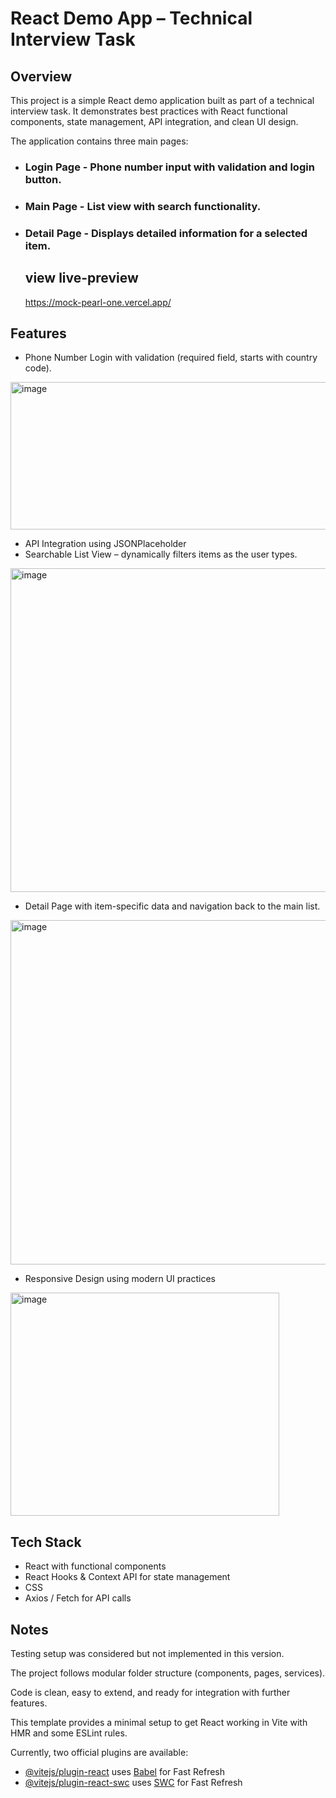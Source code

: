 # React Demo App – Technical Interview Task
## Overview
This project is a simple React demo application built as part of a technical interview task. It demonstrates best practices with React functional components, state management, API integration, and clean UI design.

The application contains three main pages:

+ ### Login Page - Phone number input with validation and login button.
+ ### Main Page - List view with search functionality.
+ ### Detail Page - Displays detailed information for a selected item.


   ## view live-preview
  https://mock-pearl-one.vercel.app/

## Features

- Phone Number Login with validation (required field, starts with country code).
<img width="575" height="236" alt="image" src="https://github.com/user-attachments/assets/d8349280-95f3-40cd-8e3e-7fb47d72670f" />


- API Integration using JSONPlaceholder
- Searchable List View – dynamically filters items as the user types.
 <img width="692" height="518" alt="image" src="https://github.com/user-attachments/assets/ff2b0742-3a65-4654-99f4-fc6b30f1009d" />

- Detail Page with item-specific data and navigation back to the main list.
 <img width="715" height="551" alt="image" src="https://github.com/user-attachments/assets/a58646ef-7220-495b-85b5-0bc82f38f15c" />

- Responsive Design using modern UI practices
 <img width="430" height="357" alt="image" src="https://github.com/user-attachments/assets/850fb4ce-7b6a-4e41-9c32-e17f260c9b24" />




## Tech Stack
- React with functional components
- React Hooks & Context API for state management
- CSS
- Axios / Fetch for API calls

## Notes

Testing setup was considered but not implemented in this version.

The project follows modular folder structure (components, pages, services).

Code is clean, easy to extend, and ready for integration with further features.

This template provides a minimal setup to get React working in Vite with HMR and some ESLint rules.

Currently, two official plugins are available:

- [@vitejs/plugin-react](https://github.com/vitejs/vite-plugin-react/blob/main/packages/plugin-react) uses [Babel](https://babeljs.io/) for Fast Refresh
- [@vitejs/plugin-react-swc](https://github.com/vitejs/vite-plugin-react/blob/main/packages/plugin-react-swc) uses [SWC](https://swc.rs/) for Fast Refresh

